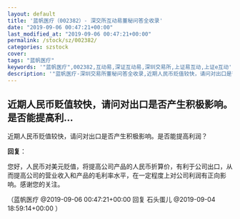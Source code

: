 ```yaml
---
layout: default
title: '蓝帆医疗（002382）- 深交所互动易董秘问答全收录'
date: "2019-09-06 00:47:21+00:00"
last_modified_at: "2019-09-06 00:47:21+00:00"
permalink: /stock/sz/002382/
categories: szstock
cover: 
tags: "蓝帆医疗"
keywords: '"蓝帆医疗",002382,互动易,深证互动易,深圳交易所,上证易互动,上证e互动'
description: '"蓝帆医疗-深圳交易所董秘问答全收录,近期人民币贬值较快，请问对出口是否产生积极影响。是否能提高利润？"'
---
```


## 近期人民币贬值较快，请问对出口是否产生积极影响。是否能提高利...

近期人民币贬值较快，请问对出口是否产生积极影响。是否能提高利润？

**回复**：

您好，人民币对美元贬值，将提高公司产品的人民币折算价，有利于公司出口，从而提高公司的营业收入和产品的毛利率水平，在一定程度上对公司利润有正向影响。感谢您的关注。 

（蓝帆医疗  @2019-09-06 00:47:21+00:00 回复 石头蛋儿  @2019-09-04 18:59:14+00:00 ）

